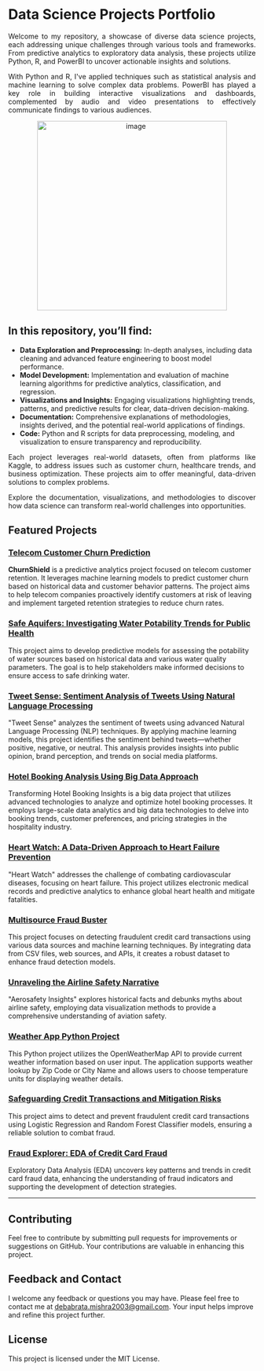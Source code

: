 # Data Science Projects Portfolio
<p align="justify">
Welcome to my repository, a showcase of diverse data science projects, each addressing unique challenges through various tools and frameworks. From predictive analytics to exploratory data analysis, these projects utilize Python, R, and PowerBI to uncover actionable insights and solutions.
</p>
<p align="justify">
With Python and R, I've applied techniques such as statistical analysis and machine learning to solve complex data problems. PowerBI has played a key role in building interactive visualizations and dashboards, complemented by audio and video presentations to effectively communicate findings to various audiences.
</p>
<p align="center">
<img width="386" alt="image" src="https://github.com/user-attachments/assets/b3b9bc78-f416-4b1f-b22a-a3a6e6fe4149">
</p>

## In this repository, you’ll find:

- **Data Exploration and Preprocessing:** In-depth analyses, including data cleaning and advanced feature engineering to boost model performance.
- **Model Development:** Implementation and evaluation of machine learning algorithms for predictive analytics, classification, and regression.
- **Visualizations and Insights:** Engaging visualizations highlighting trends, patterns, and predictive results for clear, data-driven decision-making.
- **Documentation:** Comprehensive explanations of methodologies, insights derived, and the potential real-world applications of findings.
- **Code:** Python and R scripts for data preprocessing, modeling, and visualization to ensure transparency and reproducibility.

<p align="justify">
Each project leverages real-world datasets, often from platforms like Kaggle, to address issues such as customer churn, healthcare trends, and business optimization. These projects aim to offer meaningful, data-driven solutions to complex problems.
</p>

<p align="justify">
Explore the documentation, visualizations, and methodologies to discover how data science can transform real-world challenges into opportunities.
</p>

## Featured Projects

### [Telecom Customer Churn Prediction](#)
**ChurnShield** is a predictive analytics project focused on telecom customer retention. It leverages machine learning models to predict customer churn based on historical data and customer behavior patterns. The project aims to help telecom companies proactively identify customers at risk of leaving and implement targeted retention strategies to reduce churn rates.

### [Safe Aquifers: Investigating Water Potability Trends for Public Health](#)
This project aims to develop predictive models for assessing the potability of water sources based on historical data and various water quality parameters. The goal is to help stakeholders make informed decisions to ensure access to safe drinking water.

### [Tweet Sense: Sentiment Analysis of Tweets Using Natural Language Processing](#)
"Tweet Sense" analyzes the sentiment of tweets using advanced Natural Language Processing (NLP) techniques. By applying machine learning models, this project identifies the sentiment behind tweets—whether positive, negative, or neutral. This analysis provides insights into public opinion, brand perception, and trends on social media platforms.

### [Hotel Booking Analysis Using Big Data Approach](#)
Transforming Hotel Booking Insights is a big data project that utilizes advanced technologies to analyze and optimize hotel booking processes. It employs large-scale data analytics and big data technologies to delve into booking trends, customer preferences, and pricing strategies in the hospitality industry.

### [Heart Watch: A Data-Driven Approach to Heart Failure Prevention](#)
"Heart Watch" addresses the challenge of combating cardiovascular diseases, focusing on heart failure. This project utilizes electronic medical records and predictive analytics to enhance global heart health and mitigate fatalities.

### [Multisource Fraud Buster](#)
This project focuses on detecting fraudulent credit card transactions using various data sources and machine learning techniques. By integrating data from CSV files, web sources, and APIs, it creates a robust dataset to enhance fraud detection models.

### [Unraveling the Airline Safety Narrative](#)
"Aerosafety Insights" explores historical facts and debunks myths about airline safety, employing data visualization methods to provide a comprehensive understanding of aviation safety.

### [Weather App Python Project](#)
This Python project utilizes the OpenWeatherMap API to provide current weather information based on user input. The application supports weather lookup by Zip Code or City Name and allows users to choose temperature units for displaying weather details.

### [Safeguarding Credit Transactions and Mitigation Risks](#)
This project aims to detect and prevent fraudulent credit card transactions using Logistic Regression and Random Forest Classifier models, ensuring a reliable solution to combat fraud.

### [Fraud Explorer: EDA of Credit Card Fraud](#)
Exploratory Data Analysis (EDA) uncovers key patterns and trends in credit card fraud data, enhancing the understanding of fraud indicators and supporting the development of detection strategies.

---

## Contributing
Feel free to contribute by submitting pull requests for improvements or suggestions on GitHub. Your contributions are valuable in enhancing this project.

## Feedback and Contact
I welcome any feedback or questions you may have. Please feel free to contact me at [debabrata.mishra2003@gmail.com](mailto:debabrata.mishra2003@gmail.com). Your input helps improve and refine this project further.

## License
This project is licensed under the MIT License.
